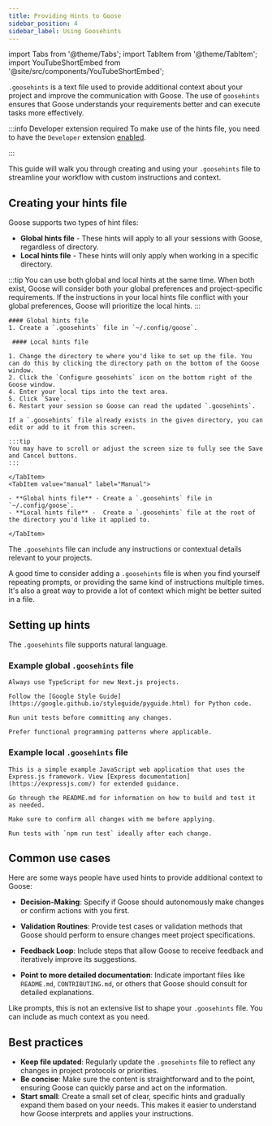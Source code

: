 ```yaml
---
title: Providing Hints to Goose
sidebar_position: 4
sidebar_label: Using Goosehints
---
```


import Tabs from '@theme/Tabs';
import TabItem from '@theme/TabItem';
import YouTubeShortEmbed from '@site/src/components/YouTubeShortEmbed';

<YouTubeShortEmbed videoUrl="https://www.youtube.com/embed/kWXJC5p0608" />

`.goosehints` is a text file used to provide additional context about your project and improve the communication with Goose. The use of `goosehints` ensures that Goose understands your requirements better and can execute tasks more effectively.

:::info Developer extension required
To make use of the hints file, you need to have the `Developer` extension [enabled](/docs/getting-started/using-extensions).

:::

This guide will walk you through creating and using your `.goosehints` file to streamline your workflow with custom instructions and context.

## Creating your hints file

Goose supports two types of hint files:
- **Global hints file** - These hints will apply to all your sessions with Goose, regardless of directory.
- **Local hints file** -  These hints will only apply when working in a specific directory.

:::tip
You can use both global and local hints at the same time. When both exist, Goose will consider both your global preferences and project-specific requirements. If the instructions in your local hints file conflict with your global preferences, Goose will prioritize the local hints.
:::

<Tabs groupId="interface">
    <TabItem value="ui" label="Goose Desktop" default>

    #### Global hints file
    1. Create a `.goosehints` file in `~/.config/goose`.

     #### Local hints file

    1. Change the directory to where you'd like to set up the file. You can do this by clicking the directory path on the bottom of the Goose window.
    2. Click the `Configure goosehints` icon on the bottom right of the Goose window.
    4. Enter your local tips into the text area.
    5. Click `Save`.
    6. Restart your session so Goose can read the updated `.goosehints`.

    If a `.goosehints` file already exists in the given directory, you can edit or add to it from this screen.

    :::tip
    You may have to scroll or adjust the screen size to fully see the Save and Cancel buttons.
    :::

    </TabItem>
    <TabItem value="manual" label="Manual">
    
    - **Global hints file** - Create a `.goosehints` file in `~/.config/goose`.
    - **Local hints file** -  Create a `.goosehints` file at the root of the directory you'd like it applied to.

    </TabItem>
</Tabs>



The `.goosehints` file can include any instructions or contextual details relevant to your projects.

A good time to consider adding a `.goosehints` file is when you find yourself repeating prompts, or providing the same kind of instructions multiple times. It's also a great way to provide a lot of context which might be better suited in a file.

## Setting up hints

The `.goosehints` file supports natural language.

### Example global `.goosehints` file

```
Always use TypeScript for new Next.js projects.

Follow the [Google Style Guide](https://google.github.io/styleguide/pyguide.html) for Python code.

Run unit tests before committing any changes.

Prefer functional programming patterns where applicable.
```

### Example local `.goosehints` file

```
This is a simple example JavaScript web application that uses the Express.js framework. View [Express documentation](https://expressjs.com/) for extended guidance.

Go through the README.md for information on how to build and test it as needed.

Make sure to confirm all changes with me before applying.

Run tests with `npm run test` ideally after each change.
```

## Common use cases
Here are some ways people have used hints to provide additional context to Goose:

- **Decision-Making**: Specify if Goose should autonomously make changes or confirm actions with you first.

- **Validation Routines**: Provide test cases or validation methods that Goose should perform to ensure changes meet project specifications.

- **Feedback Loop**: Include steps that allow Goose to receive feedback and iteratively improve its suggestions.

- **Point to more detailed documentation**: Indicate important files like `README.md`, `CONTRIBUTING.md`, or others that Goose should consult for detailed explanations.

Like prompts, this is not an extensive list to shape your `.goosehints` file. You can include as much context as you need.

## Best practices

- **Keep file updated**: Regularly update the `.goosehints` file to reflect any changes in project protocols or priorities.
- **Be concise**: Make sure the content is straightforward and to the point, ensuring Goose can quickly parse and act on the information.
- **Start small**: Create a small set of clear, specific hints and gradually expand them based on your needs. This makes it easier to understand how Goose interprets and applies your instructions.


